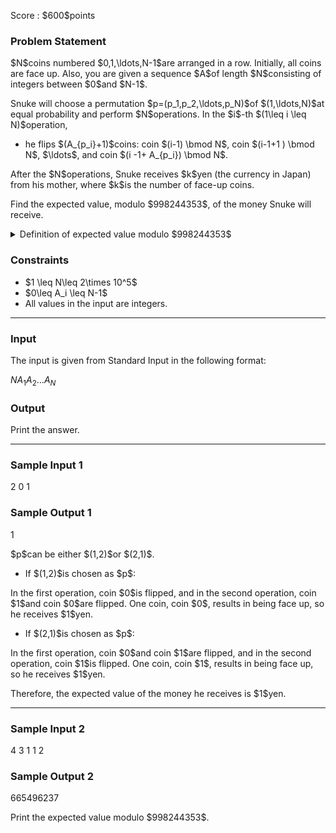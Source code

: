
<div>

<span>

<span>

<p>
Score : $600$points
</p>

<div>

<section>

### **Problem Statement**

<p>
$N$coins numbered $0,1,\ldots,N-1$are arranged in a row.  Initially, all coins are face up.  Also, you are given a sequence $A$of length $N$consisting of integers between $0$and $N-1$.
</p>

<p>
Snuke will choose a permutation $p=(p_1,p_2,\ldots,p_N)$of $(1,\ldots,N)$at equal probability and perform $N$operations.  In the $i$-th $(1\leq i \leq N)$operation,
</p>

<ul>

<li>
he flips $(A_{p_i}+1)$coins: coin $(i-1) \bmod N$, coin $(i-1+1 ) \bmod N$, $\ldots$, and coin $(i -1+ A_{p_i}) \bmod N$.
</li>

</ul>

<p>
After the $N$operations, Snuke receives $k$yen (the currency in Japan) from his mother, where $k$is the number of face-up coins.
</p>

<p>
Find the expected value, modulo $998244353$, of the money Snuke will receive.
</p>

<details>

<summary>
Definition of expected value modulo $998244353$
</summary>

<p>
In this problem, we can prove that the sought expected value is always a rational number.
Moreover, under the Constraints of this problem, when the sought expected value is represented as an irreducible fraction $\frac{y}{x}$, it is guaranteed that $x$is indivisible by $998244353$.
</p>

<p>
Then, an integer $z$between $0$and $998244352$such that $xz \equiv y \pmod{998244353}$is uniquely determined.  Find such $z$.
</p>

</details>

</section>

</div>

<div>

<section>

### **Constraints**

<ul>

<li>
$1 \leq N\leq 2\times 10^5$
</li>

<li>
$0\leq A_i \leq N-1$
</li>

<li>
All values in the input are integers.
</li>

</ul>

</section>

</div>

---

<div>

<div>

<section>

### **Input**

<p>
The input is given from Standard Input in the following format:
</p>

<div>

$N$$A_1$$A_2$$\ldots$$A_N$
</div>

</section>

</div>

<div>

<section>

### **Output**

<p>
Print the answer.
</p>

</section>

</div>

</div>

---

<div>

<section>

### **Sample Input 1**

<div>

2
0 1

</div>

</section>

</div>

<div>

<section>

### **Sample Output 1**

<div>

1

</div>

<p>
$p$can be either $(1,2)$or $(2,1)$.
</p>

<ul>

<li>
If $(1,2)$is chosen as $p$:
</li>

</ul>

<p>
In the first operation, coin $0$is flipped, and in the second operation, coin $1$and coin $0$are flipped.  One coin, coin $0$, results in being face up, so he receives $1$yen.
</p>

<ul>

<li>
If $(2,1)$is chosen as $p$:
</li>

</ul>

<p>
In the first operation, coin $0$and coin $1$are flipped, and in the second operation, coin $1$is flipped.  One coin, coin $1$, results in being face up, so he receives $1$yen.
</p>

<p>
Therefore, the expected value of the money he receives is $1$yen.
</p>

</section>

</div>

---

<div>

<section>

### **Sample Input 2**

<div>

4
3 1 1 2

</div>

</section>

</div>

<div>

<section>

### **Sample Output 2**

<div>

665496237

</div>

<p>
Print the expected value modulo $998244353$.
</p>

</section>

</div>

</span>

</span>

</div>
